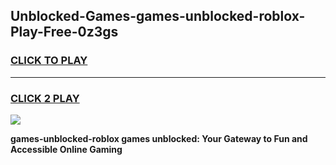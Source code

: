 
## Unblocked-Games-games-unblocked-roblox-Play-Free-0z3gs
<h3>
<a href="https://premium76.site?title=games-unblocked-roblox&ref=23A">CLICK TO PLAY</a></h3>
<hr>

<h3>
<a href="https://premium76.site?title=games-unblocked-roblox&ref=23A">CLICK 2 PLAY</a>
  
</h3>

<a href="https://premium76.site?title=games-unblocked-roblox&ref=23A"><img src="https://clearcache.store/games.png"></a>


**games-unblocked-roblox games unblocked: Your Gateway to Fun and Accessible Online Gaming**
